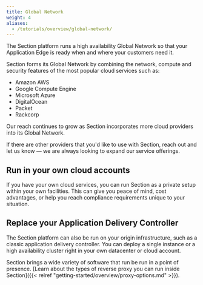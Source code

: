 ```yaml
---
title: Global Network
weight: 4
aliases:
  - /tutorials/overview/global-network/
---
```

The Section platform runs a high availability Global Network so that your Application Edge is ready when and where your customers need it.

Section forms its Global Network by combining the network, compute and security features of the most popular cloud services such as:

* Amazon AWS
* Google Compute Engine
* Microsoft Azure
* DigitalOcean
* Packet
* Rackcorp

Our reach continues to grow as Section incorporates more cloud providers into its Global Network.

If there are other providers that you'd like to use with Section, reach out and let us know — we are always looking to expand our service offerings.

## Run in your own cloud accounts

If you have your own cloud services, you can run Section as a private setup within your own facilities. This can give you peace of mind, cost advantages, or help you reach compliance requirements unique to your situation.

## Replace your Application Delivery Controller

The Section platform can also be run on your origin infrastructure, such as a classic application delivery controller. You can deploy a single instance or a high availability cluster right in your own datacenter or cloud account.

Section brings a wide variety of software that run be run in a point of presence. [Learn about the types of reverse proxy you can run inside Section]({{< relref "getting-started/overview/proxy-options.md" >}}).